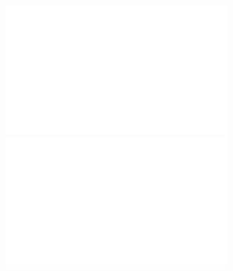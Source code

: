 <picture>
  <source media="(prefers-color-scheme: dark)" srcset="https://github.com/JulianWww/JulianWww/blob/master/generated/overview.svg#gh-dark-mode-only">
  <source media="(prefers-color-scheme: light)" srcset="https://github.com/JulianWww/JulianWww/blob/master/generated/overview.svg#gh-light-mode-only">
  <img src="https://github.com/JulianWww/JulianWww/blob/master/generated/overview.svg">
</picture>

<picture>
  <source media="(prefers-color-scheme: dark)" srcset="https://github.com/JulianWww/JulianWww/blob/master/generated/languages.svg#gh-dark-mode-only">
  <source media="(prefers-color-scheme: light)" srcset="https://github.com/JulianWww/JulianWww/blob/master/generated/languages.svg#gh-light-mode-only">
  <img src="https://github.com/JulianWww/JulianWww/blob/master/generated/languages.svg">
</picture>
